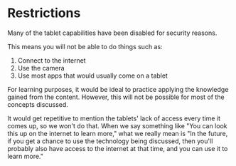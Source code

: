 # Restrictions

Many of the tablet capabilities have been disabled for security reasons.

This means you will not be able to do things such as:

1. Connect to the internet
2. Use the camera
3. Use most apps that would usually come on a tablet

For learning purposes, it would be ideal to practice applying the knowledge gained from the content. However, this will not be possible for most of the concepts discussed.

It would get repetitive to mention the tablets' lack of access every time it comes up, so we won't do that. When we say something like "You can look this up on the internet to learn more," what we really mean is "In the future, if you get a chance to use the technology being discussed, then you'll probably also have access to the internet at that time, and you can use it to learn more."
